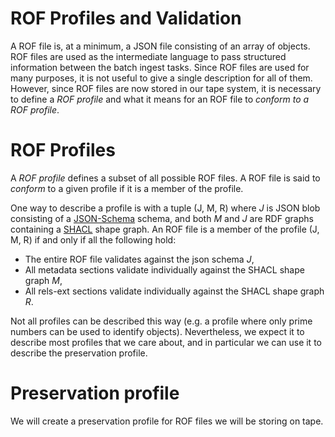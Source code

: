 ROF Profiles and Validation
===========================

A ROF file is, at a minimum, a JSON file consisting of an array of objects.
ROF files are used as the intermediate language to pass structured information between the batch ingest tasks.
Since ROF files are used for many purposes, it is not useful to give a single description for all of them.
However, since ROF files are now stored in our tape system, it is necessary to define a *ROF profile* and what it means for an ROF file to *conform to a ROF profile*.

# ROF Profiles

A *ROF profile* defines a subset of all possible ROF files.
A ROF file is said to *conform* to a given profile if it is a member of the profile.

One way to describe a profile is with a tuple (J, M, R)
where *J* is JSON blob consisting of a [JSON-Schema](http://json-schema.org/) schema,
and both *M* and *J* are RDF graphs containing a [SHACL](https://www.w3.org/TR/shacl/) shape graph.
An ROF file is a member of the profile (J, M, R) if and only if all the following hold:

 * The entire ROF file validates against the json schema *J*,
 * All metadata sections validate individually against the SHACL shape graph *M*,
 * All rels-ext sections validate individually against the SHACL shape graph *R*.

Not all profiles can be described this way (e.g. a profile where only prime numbers can be used to identify objects).
Nevertheless, we expect it to describe most profiles that we care about, and in particular we can use it to describe the preservation profile.

# Preservation profile

We will create a preservation profile for ROF files we will be storing on tape.

